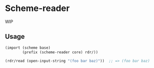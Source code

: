 # Scheme-reader
WIP

## Usage
```scheme
(import (scheme base)
        (prefix (scheme-reader core) rdr/))

(rdr/read (open-input-string "(foo bar baz)"))  ;; => (foo bar baz)
```

